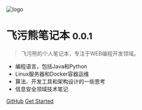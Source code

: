 ![logo](https://xnstatic-1253397658.file.myqcloud.com/leaf.svg)

# 飞污熊笔记本 <small>0.0.1</small>

> 飞污熊的个人笔记本，专注于WEB编程开发领域。

- 编程语言，包括Java和Python
- Linux服务器和Docker容器运维
- 算法、开发工具和架构设计的一些思考
- 信息安全领域技术笔记

[GitHub](https://github.com/yidao620c)
[Get Started](#notes)
